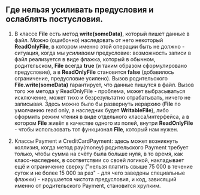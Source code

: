## Где нельзя усиливать предусловия и ослаблять постусловия.

1. В классе **File** есть метод **write(someData)**, который пишет данные в файл. Можно (ошибочно) наследовать от него некоторый **ReadOnlyFile**, в котором именно этой операции быть не должно - ситуация, когда мы *усиливаем* предусловие:
возможность записи в файл реализуется в виде флажка, который в обычном, родительском, **File** всегда **true** (и таким образом сформулировано предусловие), а в **ReadOnlyFile** становится **false** (добавилось ограничение, предусловие усилено).
Вызов родительского **File.write(someData)** гарантирует, что данные пишутся в файл. Вызов того же метода у ReadOnlyFile - проблема, может выбрасываться исключение, может тихо и безрезультатно отрабатывать, ничего не записывая. 
Здесь можно было бы развернуть иерархию (**File** по умолчанию read only, а наследник будет **WritableFile**), либо оформить режим чтения в виде отдельного класса/интерфейса, а в котором **File** живёт в качестве одного из полей, внутри **ReadOnlyFile** - чтобы использовать тот функционал **File**, который нам нужен.


2. Классы Payment и CreditCardPayment:
   здесь может возникнуть коллизия, когда метод pay(money) родительского Payment требует только, чтобы сумма на счёту была больше нуля, в то время, как класс-наследник, в соответствии со своей логикой, накладывает ещё и ограничение сверху ("нельзя платить свыше 75 000 в течение суток и не более 15 000 за раз" - для чего заведены специальные флажки) - нарушается чистота предусловия, и код, зависящий именно от родительского Payment, становится хрупким.
